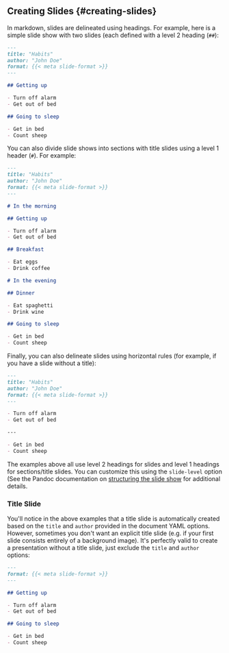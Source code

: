 ## Creating Slides {#creating-slides}

In markdown, slides are delineated using headings. For example, here is a simple slide show with two slides (each defined with a level 2 heading (`##`):

``` {.markdown code-preview="examples/creating-slides-1.qmd"}
---
title: "Habits"
author: "John Doe"
format: {{< meta slide-format >}}
---

## Getting up

- Turn off alarm
- Get out of bed

## Going to sleep

- Get in bed
- Count sheep
```

You can also divide slide shows into sections with title slides using a level 1 header (`#`). For example:

``` {.markdown code-preview="examples/creating-slides-2.qmd"}
---
title: "Habits"
author: "John Doe"
format: {{< meta slide-format >}}
---

# In the morning

## Getting up

- Turn off alarm
- Get out of bed

## Breakfast

- Eat eggs
- Drink coffee

# In the evening

## Dinner

- Eat spaghetti
- Drink wine

## Going to sleep

- Get in bed
- Count sheep
```

Finally, you can also delineate slides using horizontal rules (for example, if you have a slide without a title):

``` {.markdown code-preview="examples/creating-slides-3.qmd"}
---
title: "Habits"
author: "John Doe"
format: {{< meta slide-format >}}
---

- Turn off alarm
- Get out of bed

---

- Get in bed
- Count sheep
```

The examples above all use level 2 headings for slides and level 1 headings for sections/title slides. You can customize this using the `slide-level` option (See the Pandoc documentation on [structuring the slide show](https://pandoc.org/MANUAL.html#structuring-the-slide-show) for additional details.

### Title Slide

You'll notice in the above examples that a title slide is automatically created based on the `title` and `author` provided in the document YAML options. However, sometimes you don't want an explicit title slide (e.g. if your first slide consists entirely of a background image). It's perfectly valid to create a presentation without a title slide, just exclude the `title` and `author` options:

``` markdown
---
format: {{< meta slide-format >}}
---

## Getting up

- Turn off alarm
- Get out of bed

## Going to sleep

- Get in bed
- Count sheep
```
